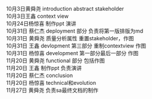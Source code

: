 10月3日黄舜尧 introduction abstract stakeholder   
10月3日王鑫 context view  
10月24日杨惊喜 制作ppt 演讲  
10月31日 蔡仁杰 deployment 部分 负责将第一版排版为md  
10月31日 黄舜尧 质量分析属性 重置stakeholder，作图  
10月31日 王鑫 devlopment 第三部分 重制contextview 作图  
10月31日 杨惊喜 development 第一部分最后一部分  作图  
11月20日 黄舜尧 functional 部分 包括作图  
11月20日 王鑫 制作ppt 负责演讲  
11月20日  蔡仁杰 conclusion   
11月20日 杨惊喜 technical和evolution  
11月27日 黄舜尧 负责sa最终文档的制作
